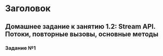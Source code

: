 # Заголовок
## Домашнее задание к занятию 1.2: Stream API. Потоки, повторные вызовы, основные методы
### Задание №1
